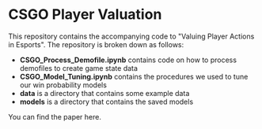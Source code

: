 # CSGO Player Valuation
This repository contains the accompanying code to "Valuing Player Actions in Esports". The repository is broken down as follows:

- **CSGO\_Process\_Demofile.ipynb** contains code on how to process demofiles to create game state data
- **CSGO\_Model\_Tuning.ipynb** contains the procedures we used to tune our win probability models
- **data** is a directory that contains some example data
- **models** is a directory that contains the saved models

You can find the paper here.